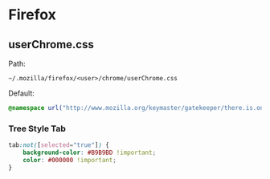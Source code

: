 # Firefox

## userChrome.css

Path:

```text
~/.mozilla/firefox/<user>/chrome/userChrome.css
```

Default:

```css
@namespace url("http://www.mozilla.org/keymaster/gatekeeper/there.is.only.xul"); /* set default namespace to XUL */
```

### Tree Style Tab

```css
tab:not([selected="true"]) {
    background-color: #B9B9BD !important;
    color: #000000 !important;
}
```  